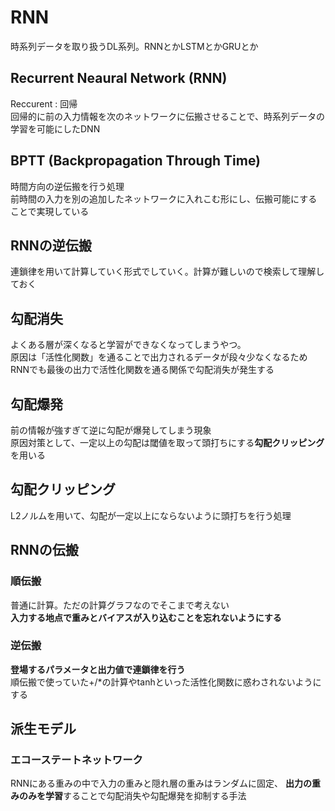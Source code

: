 # RNN

時系列データを取り扱うDL系列。RNNとかLSTMとかGRUとか

## Recurrent Neaural Network (RNN)

Reccurent : 回帰  
回帰的に前の入力情報を次のネットワークに伝搬させることで、時系列データの学習を可能にしたDNN

## BPTT (Backpropagation Through Time)

時間方向の逆伝搬を行う処理  
前時間の入力を別の追加したネットワークに入れこむ形にし、伝搬可能にすることで実現している

## RNNの逆伝搬

連鎖律を用いて計算していく形式でしていく。計算が難しいので検索して理解しておく

## 勾配消失

よくある層が深くなると学習ができなくなってしまうやつ。  
原因は「活性化関数」を通ることで出力されるデータが段々少なくなるため
RNNでも最後の出力で活性化関数を通る関係で勾配消失が発生する

## 勾配爆発

前の情報が強すぎて逆に勾配が爆発してしまう現象  
原因対策として、一定以上の勾配は閾値を取って頭打ちにする**勾配クリッピング**を用いる

## 勾配クリッピング

L2ノルムを用いて、勾配が一定以上にならないように頭打ちを行う処理

## RNNの伝搬

### 順伝搬

普通に計算。ただの計算グラフなのでそこまで考えない  
**入力する地点で重みとバイアスが入り込むことを忘れないようにする**

### 逆伝搬

**登場するパラメータと出力値で連鎖律を行う**  
順伝搬で使っていた+/*の計算やtanhといった活性化関数に惑わされないようにする


## 派生モデル

### エコーステートネットワーク

RNNにある重みの中で入力の重みと隠れ層の重みはランダムに固定、
**出力の重みのみを学習**することで勾配消失や勾配爆発を抑制する手法
